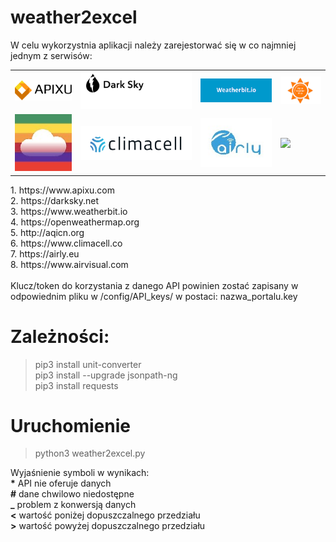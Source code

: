# weather2excel
W celu wykorzystnia aplikacji należy zarejestorwać się w co najmniej jednym z serwisów:
<table>
 <tr>
  <td><a href='https://www.apixu.com' target='_blank'><img src='logo/apixu.png'></a></td>
  <td><a href='https://darksky.net' target='_blank'><img src='logo/darksky.png'></a></td>
  <td><a href='https://www.weatherbit.io' target='_blank'><img src='logo/weatherbit.png'></a></td>
  <td><a href='https://openweathermap.org' target='_blank'><img src='logo/openweathermap.png'></a></td>
 </tr>
 <tr>
  <td><a href='http://aqicn.org' target='_blank'><img src='logo/waqi.jpeg'></a></td>
  <td><a href='https://www.climacell.co' target='_blank'><img src='logo/climacell.png'></a></td>
  <td><a href='https://airly.eu' target='_blank'><img src='logo/airly.jpg'></a></td>
  <td><a href='https://www.airvisual.com' target='_blank'><img src='logo/airvisual.jpg'></a></td>
 </tr>
 </table>
 1. https://www.apixu.com <br>
 2. https://darksky.net <br>
 3. https://www.weatherbit.io <br>
 4. https://openweathermap.org <br>
 5. http://aqicn.org <br>
 6. https://www.climacell.co <br>
 7. https://airly.eu <br>
 8. https://www.airvisual.com<br>
<br>
Klucz/token do korzystania z danego API powinien zostać zapisany w odpowiednim pliku w /config/API_keys/ w postaci: nazwa_portalu.key

# Zależności:
> pip3 install unit-converter\
> pip3 install --upgrade jsonpath-ng\
> pip3 install requests

# Uruchomienie
> python3 weather2excel.py

Wyjaśnienie symboli w wynikach:\
<span> <b>*</b>  API nie oferuje danych</span>\
<span> <b>#</b>  dane chwilowo niedostępne</span>\
<span> <b>_</b>  problem z konwersją danych</span>\
<span> <b><</b>  wartość poniżej dopuszczalnego przedziału</span>\
<span> <b>></b>  wartość powyżej dopuszczalnego przedziału</span>
